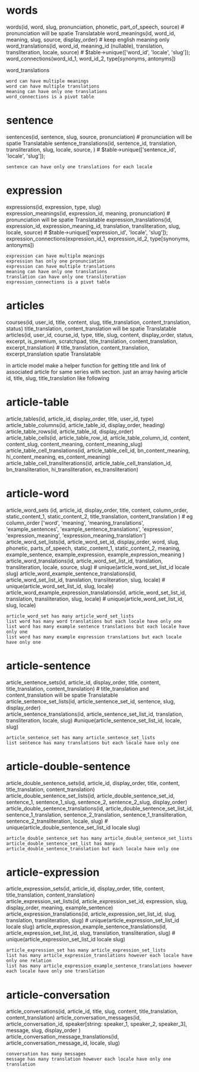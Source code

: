 # words
words(id, word, slug, pronunciation, phonetic, part_of_speech, source)   # pronunciation will be spatie Translatable
word_meanings(id, word_id, meaning, slug, source, display_order)   # keep english meaning only
word_translations(id, word_id, meaning_id (nullable), translation, transliteration, locale, source) # $table->unique(['word_id', 'locale', 'slug']);
word_connections(word_id_1, word_id_2, type[synonyms, antonyms])  

word_translations

```relation
word can have multiple meanings
word can have multiple translations
meaning can have only one translations
word_connections is a pivot table
````

# sentence
sentences(id, sentence, slug, source, pronunciation) # pronunciation will be spatie Translatable
sentence_translations(id, sentence_id, translation, transliteration,  slug, locale, source, )  # $table->unique(['sentence_id', 'locale', 'slug']); 

```relation
sentence can have only one translations for each locale
```

# expression
expressions(id, expression, type, slug)  
expression_meanings(id, expression_id, meaning, pronunciation)   # pronunciation will be spatie Translatable
expression_translations(id, expression_id, expression_meaning_id, translation, transliteration, slug, locale, source)  # $table->unique(['expression_id', 'locale', 'slug']);
expression_connections(expression_id_1, expression_id_2, type[synonyms, antonyms])  

```relation
expression can have multiple meanings
expression has only one pronunciation
expression can have multiple translations
meaning can have only one translations
translation can have only one transliteration
expression_connections is a pivot table
````

# articles
courses(id, user_id, title, content, slug, title_translation, content_translation, status)   title_translation, content_translation will be spatie Translatable
articles(id, user_id, course_id, type, title, slug, content, display_order, status, excerpt, is_premium, scratchpad, title_translation, content_translation, excerpt_translation)  # title_translation, content_translation, excerpt_translation spatie Translatable

in article model make a helper function for getting title and link of associated article for same series with section. just an array having article id, title, slug, title_translation
like following



# article-table
article_tables(id, article_id, display_order, title, user_id, type)  
article_table_columns(id, article_table_id, display_order, heading)  
article_table_rows(id, article_table_id, display_order)  
article_table_cells(id, article_table_row_id, article_table_column_id, content, content_slug, content_meaning, content_meaning_slug)  
article_table_cell_translations(id, article_table_cell_id, bn_content_meaning, hi_content_meaning, es_content_meaning)  
article_table_cell_transliterations(id, article_table_cell_translation_id, bn_transliteration, hi_transliteration, es_transliteration)


# article-word
article_word_sets (id, article_id, display_order, title, content, column_order, static_content_1, static_content_2, title_translation, content_translation ) # eg column_order ['word', 'meaning', 'meaning_translations', 'example_sentences', 'example_sentence_translations', 'expression', 'expression_meaning', 'expression_meaning_translation']
article_word_set_lists(id, article_word_set_id, display_order, word, slug, phonetic, parts_of_speech, static_content_1, static_content_2, meaning, example_sentence, example_expression, example_expression_meaning )  
article_word_translations(id, article_word_set_list_id, translation, transliteration, locale, source, slug) # unique(article_word_set_list_id locale slug)
article_word_example_sentence_translations(id, article_word_set_list_id, translation, transliteration, slug, locale)  # unique(article_word_set_list_id, slug, locale)
article_word_example_expression_translations(id, article_word_set_list_id, translation, transliteration, slug, locale)  # unique(article_word_set_list_id, slug, locale)

```relation
article_word_set has many article_word_set_lists
list word has many word translations but each locale have only one
list word has many example sentence translations but each locale have only one
list word has many example expression translations but each locale have only one
````

# article-sentence
article_sentence_sets(id, article_id, display_order, title, content, title_translation, content_translation) # title_translation and content_translation will be spatie Translatable  
article_sentence_set_lists(id, article_sentence_set_id, sentence, slug, display_order)  
article_sentence_translations(id, article_sentence_set_list_id, translation, transliteration, locale, slug)  #unique(article_sentence_set_list_id, locale, slug)

```relation
article_sentence_set has many article_sentence_set_lists
list sentence has many translations but each locale have only one
````



# article-double-sentence
article_double_sentence_sets(id, article_id, display_order, title, content, title_translation, content_translation)  
article_double_sentence_set_lists(id, article_double_sentence_set_id, sentence_1, sentence_1_slug, sentence_2, sentence_2_slug, display_order)  
article_double_sentence_translations(id, article_double_sentence_set_list_id, sentence_1_translation, sentence_2_translation, sentence_1_transliteration, sentence_2_transliteration, locale, slug) # unique(article_double_sentence_set_list_id locale slug)

```relation
article_double_sentence_set has many article_double_sentence_set_lists
article_double_sentence_set_list has many article_double_sentence_translation but each locale have only one
````





# article-expression
article_expression_sets(id, article_id, display_order, title, content, title_translation, content_translation)  
article_expression_set_lists(id, article_expression_set_id, expression, slug, display_order, meaning, example_sentence)  
article_expression_translations(id, article_expression_set_list_id, slug, translation, transliteration, slug) # unique(article_expression_set_list_id locale slug)
article_expression_example_sentence_translations(id, article_expression_set_list_id, slug, translation, transliteration, slug) # unique(article_expression_set_list_id locale slug)

```relation
article_expression_set has many article_expression_set_lists
list has many article_expression_translations however each locale have only one relation
list has many article_expression_example_sentence_translations however each locale have only one translation
````



# article-conversation
article_conversations(id, article_id, title, slug, content, title_translation, content_translation)
article_conversation_messages(id, article_conversation_id, speaker[string: speaker_1, speaker_2, speaker_3], message, slug, display_order )
article_conversation_message_translations(id, article_conversation_message_id, locale, slug)

```relation
conversation has many messages
message has many translation however each locale have only one translation
```














